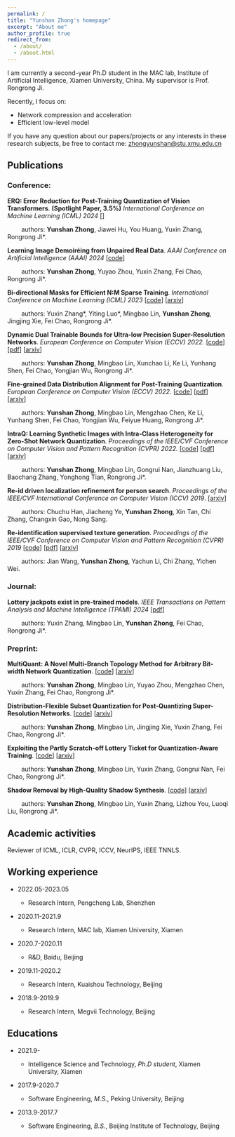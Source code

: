 ```yaml
---
permalink: /
title: "Yunshan Zhong's homepage"
excerpt: "About me"
author_profile: true
redirect_from: 
  - /about/
  - /about.html
---
```


 I am currently a second-year Ph.D student in the MAC lab, Institute of Artificial Intelligence, Xiamen University, China. My supervisor is Prof. Rongrong Ji. 

Recently, I focus on:

- Network compression and acceleration
- Efficient low-level model

If you have any question about our papers/projects or any interests in these research subjects, be free to contact me: zhongyunshan@stu.xmu.edu.cn





## Publications

### Conference:

**ERQ: Error Reduction for Post-Training Quantization of Vision Transformers**. **(Spotlight Paper, 3.5%)** *International Conference on Machine Learning (ICML) 2024* [] 

&emsp;&emsp; authors: **Yunshan Zhong**, Jiawei Hu, You Huang, Yuxin Zhang, Rongrong Ji\*.

**Learning Image Demoiréing from Unpaired Real Data**. *AAAI Conference on Artificial Intelligence (AAAI) 2024* [[code](https://github.com/zysxmu/UnDeM)] 

&emsp;&emsp; authors: **Yunshan Zhong**, Yuyao Zhou, Yuxin Zhang, Fei Chao, Rongrong Ji\*.

**Bi-directional Masks for Efficient N:M Sparse Training**. *International Conference on Machine Learning (ICML) 2023* [[code](https://github.com/zyxxmu/Bi-Mask)] [[arxiv](https://arxiv.org/abs/2302.06058)]

&emsp;&emsp; authors: Yuxin Zhang*, Yiting Luo*, Mingbao Lin, **Yunshan Zhong**, Jingjing Xie, Fei Chao, Rongrong Ji\*.

**Dynamic Dual Trainable Bounds for Ultra-low Precision Super-Resolution Networks**. *European Conference on Computer Vision (ECCV) 2022.* [[code](https://github.com/zysxmu/DDTB)] [[pdf](https://www.ecva.net/papers/eccv_2022/papers_ECCV/papers/136780001.pdf)] [[arxiv](https://arxiv.org/abs/2203.03844)]
   
&emsp;&emsp; authors: **Yunshan Zhong**, Mingbao Lin, Xunchao Li, Ke Li, Yunhang Shen, Fei Chao, Yongjian Wu, Rongrong Ji\*. 
   
**Fine-grained Data Distribution Alignment for Post-Training Quantization**. *European Conference on Computer Vision (ECCV) 2022.* [[code](https://github.com/zysxmu/FDDA)] [[pdf](https://www.ecva.net/papers/eccv_2022/papers_ECCV/papers/136710070.pdf)] [[arxiv](https://arxiv.org/abs/2109.04186)]

&emsp;&emsp; authors: **Yunshan Zhong**, Mingbao Lin, Mengzhao Chen, Ke Li, Yunhang Shen, Fei Chao, Yongjian Wu, Feiyue Huang, Rongrong Ji\*. 
  
**IntraQ: Learning Synthetic Images with Intra-Class Heterogeneity for Zero-Shot Network Quantization**. *Proceedings of the IEEE/CVF Conference on Computer Vision and Pattern Recognition (CVPR) 2022.* [[code](https://github.com/zysxmu/IntraQ)] [[pdf](https://openaccess.thecvf.com/content/CVPR2022/papers/Zhong_IntraQ_Learning_Synthetic_Images_With_Intra-Class_Heterogeneity_for_Zero-Shot_Network_CVPR_2022_paper.pdf)] [[arxiv](https://arxiv.org/abs/2111.09136)]

&emsp;&emsp; authors: **Yunshan Zhong**, Mingbao Lin, Gongrui Nan, Jianzhuang Liu, Baochang Zhang, Yonghong Tian, Rongrong Ji\*.

**Re-id driven localization refinement for person search**. *Proceedings of the IEEE/CVF International Conference on Computer Vision (ICCV) 2019*. [[arxiv]((https://arxiv.org/pdf/1909.08580))]

&emsp;&emsp; authors: Chuchu Han, Jiacheng Ye, **Yunshan Zhong**, Xin Tan, Chi Zhang, Changxin Gao, Nong Sang. 

**Re-identification supervised texture generation**. *Proceedings of the IEEE/CVF Conference on Computer Vision and Pattern Recognition (CVPR) 2019* [[code](https://github.com/yt4766269/TextureGeneration)] [[pdf](https://openaccess.thecvf.com/content_CVPR_2019/papers/Wang_Re-Identification_Supervised_Texture_Generation_CVPR_2019_paper.pdf)] [[arxiv](https://arxiv.org/abs/1904.03385)]

&emsp;&emsp; authors: Jian Wang, **Yunshan Zhong**, Yachun Li, Chi Zhang, Yichen Wei. 

### Journal:
**Lottery jackpots exist in pre-trained models**. *IEEE Transactions on Pattern Analysis and Machine Intelligence (TPAMI) 2024* [[pdf](https://ieeexplore.ieee.org/abstract/document/10239276)]

&emsp;&emsp; authors: Yuxin Zhang, Mingbao Lin, **Yunshan Zhong**, Fei Chao, Rongrong Ji\*. 

### Preprint:

**MultiQuant: A Novel Multi-Branch Topology Method for Arbitrary Bit-width Network Quantization**. [[code](https://github.com/zysxmu/MultiQuant)] [[arxiv](https://arxiv.org/abs/2305.08117)]

&emsp;&emsp; authors: **Yunshan Zhong**, Mingbao Lin,  Yuyao Zhou, Mengzhao Chen, Yuxin Zhang, Fei Chao, Rongrong Ji\*. 


**Distribution-Flexible Subset Quantization for Post-Quantizing Super-Resolution Networks**. [[code](https://github.com/zysxmu/DFSQ)] [[arxiv](https://arxiv.org/abs/2305.05888)]

&emsp;&emsp; authors: **Yunshan Zhong**, Mingbao Lin, Jingjing Xie, Yuxin Zhang, Fei Chao, Rongrong Ji\*. 

**Exploiting the Partly Scratch-off Lottery Ticket for Quantization-Aware Training**. [[code](https://github.com/zysxmu/LTS)] [[arxiv](https://arxiv.org/pdf/2211.08544.pdf)]

&emsp;&emsp; authors: **Yunshan Zhong**, Mingbao Lin, Yuxin Zhang, Gongrui Nan, Fei Chao, Rongrong Ji\*. 

**Shadow Removal by High-Quality Shadow Synthesis**. [[code](https://github.com/zysxmu/HQSS)] [[arxiv](https://arxiv.org/abs/2212.04108)]
 
&emsp;&emsp; authors: **Yunshan Zhong**, Mingbao Lin, Yuxin Zhang, Lizhou You, Luoqi Liu, Rongrong Ji\*. 


## Academic activities

Reviewer of ICML, ICLR, CVPR, ICCV, NeurIPS, IEEE TNNLS.

## Working experience

- 2022.05-2023.05                        														       
  - Research Intern, Pengcheng Lab, Shenzhen

- 2020.11-2021.9                        														       
  - Research Intern, MAC lab, Xiamen University, Xiamen
  
- 2020.7-2020.11                          																		      
  - R&D, Baidu, Beijing

- 2019.11-2020.2                   														       
  - Research Intern, Kuaishou Technology, Beijing

- 2018.9-2019.9
  - Research Intern, Megvii Technology, Beijing



## Educations

- 2021.9-                						
  - Intelligence Science and Technology, *Ph.D student*, Xiamen University,  Xiamen

- 2017.9-2020.7     				   												
  - Software Engineering, *M.S.*, Peking University, Beijing

- 2013.9-2017.7 
  - Software Engineering, *B.S.*, Beijing Institute of Technology, Beijing

